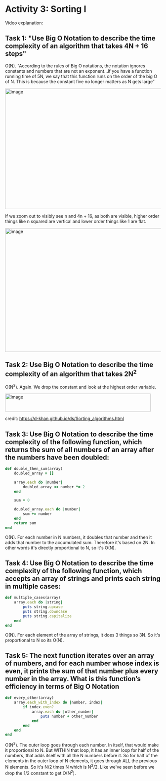 
# Activity 3: Sorting I  

Video explanation: 

## Task 1: "Use Big O Notation to describe the time complexity of an algorithm that takes 4N + 16 steps"

O(N). "According to the rules of Big O notations, the notation ignores constants and numbers that are not an exponent...if you have a function running time of 5N, we say that this function runs on the order of the big O of N. This is because the constant five no longer matters as N gets large”

<img width="725" height="390" alt="image" src="https://github.com/user-attachments/assets/1f009985-6746-4815-84bd-053096f7209a" />

If we zoom out to visibly see n and 4n + 16, as both are visible, higher order things like n squared are vertical and lower order things like 1 are flat. 

<img width="700" height="400" alt="image" src="https://github.com/user-attachments/assets/58d2fb3a-0d09-4765-afb1-edb79186967f" />


## Task 2: Use Big O Notation to describe the time complexity of an algorithm that takes 2N<sup>2</sup> 

O(N<sup>2</sup>). Again. We drop the constant and look at the highest order variable. 

<img width="471" height="58" alt="image" src="https://github.com/user-attachments/assets/c8ba0851-96fa-4a75-80f5-f8c9f790f441" />


credit: https://d-khan.github.io/ds/Sorting_algorithms.html

## Task 3: Use Big O Notation to describe the time complexity of the following function, which returns the sum of all numbers of an array after the numbers have been doubled:

```ruby
def double_then_sum(array) 
	doubled_array = []

	array.each do |number| 
		doubled_array << number *= 2
	end

	sum = 0

	doubled_array.each do |number| 
		sum += number
	end
	return sum 
end
```
O(N). For each number in N numbers, it doubles that number and then it adds that number to the accumulated sum. Therefore it's based on 2N. In other words it's directly proportional to N, so it's O(N).


## Task 4: Use Big O Notation to describe the time complexity of the following function, which accepts an array of strings and prints each string in multiple cases: 

```ruby
def multiple_cases(array) 
	array.each do |string|
		puts string.upcase 
		puts string.downcase 
		puts string.capitalize
	end 
end
```
O(N). For each element of the array of strings, it does 3 things so 3N. So it's proportional to N so its O(N). 

## Task 5: The next function iterates over an array of numbers, and for each number whose index is even, it prints the sum of that number plus every number in the array. What is this function’s efficiency in terms of Big O Notation

```ruby
def every_other(array) 
	array.each_with_index do |number, index|
		if index.even?
			array.each do |other_number|
            	puts number + other_number
			end 
		end
	end 
end
```
O(N<sup>2</sup>). The outer loop goes through each number. In itself, that would make it proportional to N. But WITHIN that loop, it has an inner loop for half of the numbers, that adds itself with all the N numbers before it. So for half of the elements in the outer loop of N elements, it goes through ALL the previous N elements. So it's N/2 times N which is N<sup>2</sup>/2. Like we've seen before we drop the 1/2 constant to get O(N<sup>2</sup>).
